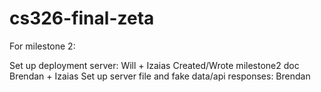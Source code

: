 # cs326-final-zeta

For milestone 2:

Set up deployment server: Will + Izaias
Created/Wrote milestone2 doc Brendan + Izaias
Set up server file and fake data/api responses: Brendan
